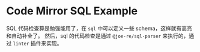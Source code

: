 # Code Mirror SQL Example

SQL 代码检查算是勉强能用了，在 `sql` 中可以定义一些 schema，这样就有高亮和自动补全了。
然后，sql 的代码检查是通过 `@joe-re/sql-parser` 来执行的，通过 `linter` 插件来实现。
